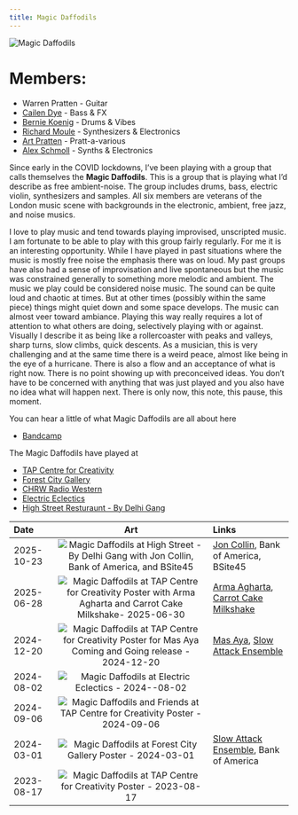 ```yaml
---
title: Magic Daffodils
---
```


![Magic Daffodils](/images/posters/magic_daffodils_poster.png)

# Members:

* Warren Pratten - Guitar
* [Cailen Dye](https://soundcloud.com/cailendye) - Bass & FX
* [Bernie Koenig](https://berniekoenig.bandcamp.com/music) - Drums & Vibes
* [Richard Moule](https://gesumm.bandcamp.com/music) - Synthesizers & Electronics 
* [Art Pratten](http://www.nonsb.ca/) - Pratt-a-various
* [Alex Schmoll](https://vimeo.com/occasionaljake) - Synths & Electronics

Since early in the COVID lockdowns, I’ve been playing with a group that calls themselves the **Magic Daffodils**.  This is a group that is playing what I’d describe as free ambient-noise.  The group includes drums, bass, electric violin, synthesizers and samples.   All six members are veterans of the London music scene with backgrounds in the electronic, ambient, free jazz, and noise musics.


I love to play music and tend towards playing improvised, unscripted music. I am fortunate to be able to play with this group fairly regularly. 
For me it is an interesting opportunity.  While I have played in past situations where the music is mostly free noise the emphasis there was on loud.  My past groups have also had a sense of improvisation and live spontaneous but the music was constrained generally to something more melodic and ambient.  The music we play could be considered noise music. The sound can be quite loud and chaotic at times. But at other times (possibly within the same piece) things might quiet down and some space develops. The music can almost veer toward ambiance. Playing this way really requires a lot of attention to what others are doing, selectively playing with or against. Visually I describe it as being like a rollercoaster with peaks and valleys, sharp turns, slow climbs, quick descents. As a musician, this is very challenging and at the same time there is a weird peace, almost like being in the eye of a hurricane. There is also a flow and an acceptance of what is right now. There is no point showing up with preconceived ideas. You don’t have to be concerned with anything that was just played and you also have no idea what will happen next. There is only now, this note, this pause, this moment.


You can hear a little of what Magic Daffodils are all about here 
* [Bandcamp](https://magicdaffodils.bandcamp.com/)

The Magic Daffodils have played at
* [TAP Centre for Creativity](https://www.tapcreativity.org/)
* [Forest City Gallery](https://www.forestcitygallery.com/)
* [CHRW Radio Western](https://radiowestern.ca/)
* [Electric Eclectics](https://electric-eclectics.com/)
* [High Street Resturaunt - By Delhi Gang](https://www.instagram.com/highstreetbydg/)

| Date | Art | Links |
| :--- | :--: | :--- |
| 2025-10-23 |  ![Magic Daffodils at High Street - By Delhi Gang with Jon Collin, Bank of America, and BSite45](/images/posters/magicDaffodilsAtHighStreetWithJonCollin-2025-10-23.jpg) | [Jon Collin](https://joncollin.bandcamp.com/), Bank of America, BSite45 |
| 2025-06-28 |  ![Magic Daffodils at TAP Centre for Creativity Poster with Arma Agharta and Carrot Cake Milkshake- 2025-06-30](/images/posters/magicDaffodils_at_TAP_poster-2025-06-28.jpg) | [Arma Agharta](http://www.arma.lt/p/arma.html), [Carrot Cake Milkshake](https://www.instagram.com/carrotcakemilkshake/) |
| 2024-12-20 | ![Magic Daffodils at TAP Centre for Creativity Poster for Mas Aya Coming and Going release - 2024-12-20](/images/posters/magicDaffodils_at_Tap_poster-2024-12-20.jpg) | [Mas Aya](https://masayamasaya.bandcamp.com/), [Slow Attack Ensemble](https://slowattackensemble.bandcamp.com/) |
| 2024-08-02 | ![Magic Daffodils at Electric Eclectics - 2024--08-02](/images/posters/magicDaffodils_at_ElectricEclectics_2024-08-02.jpg) | |
| 2024-09-06  | ![Magic Daffodils and Friends at TAP Centre for Creativity Poster - 2024-09-06](/images/posters/magicDaffodils_and_friends_tap_poster.jpg) | |
| 2024-03-01 | ![Magic Daffodils at Forest City Gallery Poster - 2024-03-01](/images/posters/magic_daffodils_at_fcg.jpg) | [Slow Attack Ensemble](https://slowattackensemble.bandcamp.com/), Bank of America |
| 2023-08-17 | ![Magic Daffodils at TAP Centre for Creativity Poster - 2023-08-17](/images/posters/magic_daffodils_at_tap_poster.png) | |
